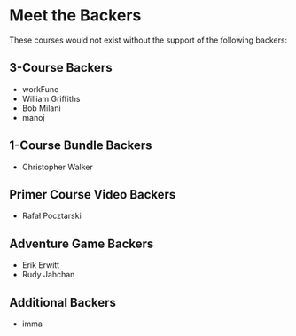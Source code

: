 Meet the Backers
================

These courses would not exist without the support of the following backers:

## 3-Course Backers
* workFunc
* William Griffiths
* Bob Milani
* manoj


## 1-Course Bundle Backers
* Christopher Walker


## Primer Course Video Backers

* Rafał Pocztarski


## Adventure Game Backers

* Erik Erwitt
* Rudy Jahchan


## Additional Backers

* imma
